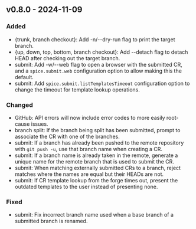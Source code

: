 ## <a name="v0.8.0">v0.8.0</a> - 2024-11-09
### Added
- {trunk, branch checkout}: Add -n/--dry-run flag to print the target branch.
- {up, down, top, bottom, branch checkout}: Add --detach flag to detach HEAD after checking out the target branch.
- submit: Add -w/--web flag to open a browser with the submitted CR, and a `spice.submit.web` configuration option to allow making this the default.
- submit: Add `spice.submit.listTemplatesTimeout` configuration option to change the timeout for template lookup operations.
### Changed
- GitHub: API errors will now include error codes to more easily root-cause issues.
- branch split: If the branch being split has been submitted, prompt to associate the CR with one of the branches.
- submit: If a branch has already been pushed to the remote repository with `git push -u`, use that branch name when creating a CR.
- submit: If a branch name is already taken in the remote, generate a unique name for the remote branch that is used to submit the CR.
- submit: When matching externally submitted CRs to a branch, reject matches where the names are equal but their HEADs are not.
- submit: If CR template lookup from the forge times out, present the outdated templates to the user instead of presenting none.
### Fixed
- submit: Fix incorrect branch name used when a base branch of a submitted branch is renamed.

